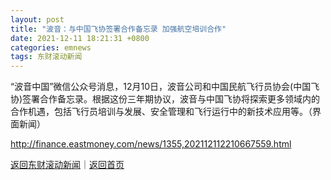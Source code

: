 ```yaml
---
layout: post
title: "波音：与中国飞协签署合作备忘录 加强航空培训合作"
date: 2021-12-11 18:21:31 +0800
categories: emnews
tags: 东财滚动新闻
---
```


“波音中国”微信公众号消息，12月10日，波音公司和中国民航飞行员协会(中国飞协)签署合作备忘录。根据这份三年期协议，波音与中国飞协将探索更多领域内的合作机遇，包括飞行员培训与发展、安全管理和飞行运行中的新技术应用等。（界面新闻）

<http://finance.eastmoney.com/news/1355,202112112210667559.html>

[返回东财滚动新闻](//finews.withounder.com/emnews/)｜[返回首页](//finews.withounder.com/)